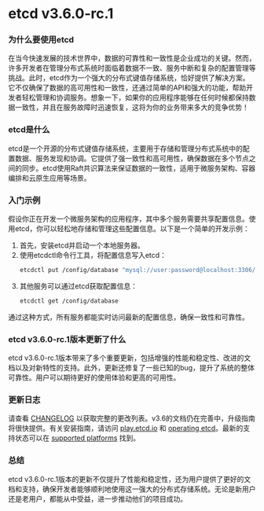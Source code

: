 # etcd v3.6.0-rc.1
### 为什么要使用etcd

在当今快速发展的技术世界中，数据的可靠性和一致性是企业成功的关键。然而，许多开发者在管理分布式系统时面临着数据不一致、服务中断和复杂的配置管理等挑战。此时，etcd作为一个强大的分布式键值存储系统，恰好提供了解决方案。它不仅确保了数据的高可用性和一致性，还通过简单的API和强大的功能，帮助开发者轻松管理和协调服务。想象一下，如果你的应用程序能够在任何时候都保持数据一致性，并且在服务故障时迅速恢复，这将为你的业务带来多大的竞争优势！

### etcd是什么

etcd是一个开源的分布式键值存储系统，主要用于存储和管理分布式系统中的配置数据、服务发现和协调。它提供了强一致性和高可用性，确保数据在多个节点之间的同步。etcd使用Raft共识算法来保证数据的一致性，适用于微服务架构、容器编排和云原生应用等场景。

### 入门示例

假设你正在开发一个微服务架构的应用程序，其中多个服务需要共享配置信息。使用etcd，你可以轻松地存储和管理这些配置信息。以下是一个简单的开发示例：

1. 首先，安装etcd并启动一个本地服务器。
2. 使用etcdctl命令行工具，将配置信息写入etcd：
   ```bash
   etcdctl put /config/database "mysql://user:password@localhost:3306/dbname"
   ```
3. 其他服务可以通过etcd获取配置信息：
   ```bash
   etcdctl get /config/database
   ```

通过这种方式，所有服务都能实时访问最新的配置信息，确保一致性和可靠性。

### etcd v3.6.0-rc.1版本更新了什么

etcd v3.6.0-rc.1版本带来了多个重要更新，包括增强的性能和稳定性、改进的文档以及对新特性的支持。此外，更新还修复了一些已知的bug，提升了系统的整体可靠性。用户可以期待更好的使用体验和更高的可用性。

### 更新日志

请查看 [CHANGELOG](https://github.com/etcd-io/etcd/blob/main/CHANGELOG/CHANGELOG-3.6.md) 以获取完整的更改列表。v3.6的文档仍在完善中，升级指南将很快提供。有关安装指南，请访问 [play.etcd.io](http://play.etcd.io) 和 [operating etcd](https://etcd.io/docs/v3.6/op-guide/)。最新的支持状态可以在 [supported platforms](https://etcd.io/docs/v3.6/op-guide/supported-platform/) 找到。

### 总结

etcd v3.6.0-rc.1版本的更新不仅提升了性能和稳定性，还为用户提供了更好的文档和支持，确保开发者能够顺利地使用这一强大的分布式存储系统。无论是新用户还是老用户，都能从中受益，进一步推动他们的项目成功。
